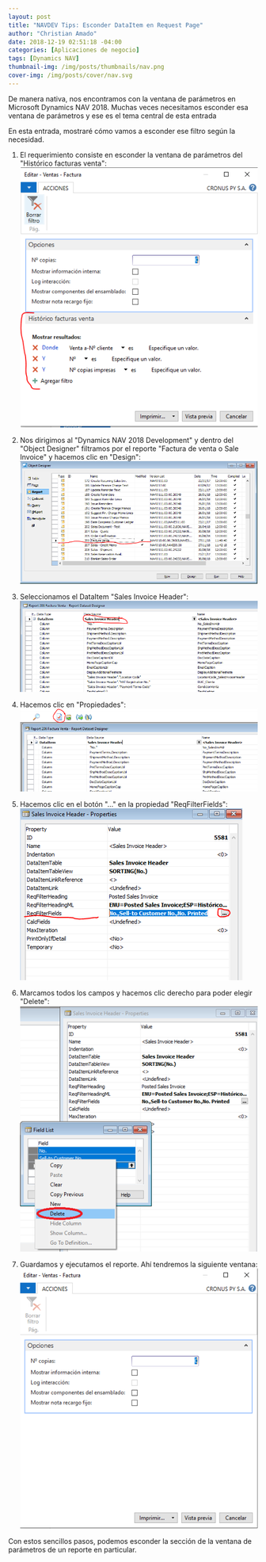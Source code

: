```yaml
---
layout: post
title: "NAVDEV Tips: Esconder DataItem en Request Page"
author: "Christian Amado"
date: 2018-12-19 02:51:18 -04:00
categories: [Aplicaciones de negocio]
tags: [Dynamics NAV]
thumbnail-img: /img/posts/thumbnails/nav.png
cover-img: /img/posts/cover/nav.svg
---
```


De manera nativa, nos encontramos con la ventana de parámetros en Microsoft Dynamics NAV 2018. Muchas veces necesitamos esconder esa ventana de parámetros y ese es el tema central de esta entrada

En esta entrada, mostraré cómo vamos a esconder ese filtro según la necesidad.

<!--more-->

1. El requerimiento consiste en esconder la ventana de parámetros del "Histórico facturas venta":
![](/img/posts/migrated/2019/03/1-6.png)  

3. Nos dirigimos al "Dynamics NAV 2018 Development" y dentro del "Object Designer" filtramos por el reporte "Factura de venta o Sale Invoice" y hacemos clic en "Design":  
![](/img/posts/migrated/2019/03/2-6.png)  

5. Seleccionamos el DataItem "Sales Invoice Header":  
![](/img/posts/migrated/2019/03/3-4.png)  

7. Hacemos clic en "Propiedades":  
![](/img/posts/migrated/2019/03/4-5.png)  

9. Hacemos clic en el botón "..." en la propiedad "ReqFilterFields":  
![](/img/posts/migrated/2019/03/5-5.png)  

11. Marcamos todos los campos y hacemos clic derecho para poder elegir "Delete":  
![](/img/posts/migrated/2019/03/6-5.png)  

13. Guardamos y ejecutamos el reporte. Ahí tendremos la siguiente ventana:  
![](/img/posts/migrated/2019/03/7-3.png)  

Con estos sencillos pasos, podemos esconder la sección de la ventana de parámetros de un reporte en particular.